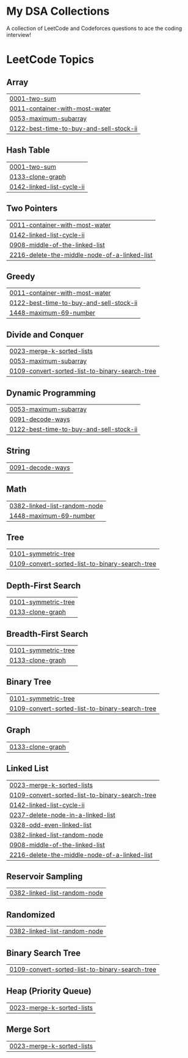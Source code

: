 # My DSA Collections
A collection of LeetCode and Codeforces questions to ace the coding interview!

<!---LeetCode Topics Start-->
# LeetCode Topics
## Array
|  |
| ------- |
| [0001-two-sum](https://github.com/JyotirmoyDas05/https-github.com-JyotirmoyDas05-DSA/tree/master/0001-two-sum) |
| [0011-container-with-most-water](https://github.com/JyotirmoyDas05/https-github.com-JyotirmoyDas05-DSA/tree/master/0011-container-with-most-water) |
| [0053-maximum-subarray](https://github.com/JyotirmoyDas05/https-github.com-JyotirmoyDas05-DSA/tree/master/0053-maximum-subarray) |
| [0122-best-time-to-buy-and-sell-stock-ii](https://github.com/JyotirmoyDas05/https-github.com-JyotirmoyDas05-DSA/tree/master/0122-best-time-to-buy-and-sell-stock-ii) |
## Hash Table
|  |
| ------- |
| [0001-two-sum](https://github.com/JyotirmoyDas05/https-github.com-JyotirmoyDas05-DSA/tree/master/0001-two-sum) |
| [0133-clone-graph](https://github.com/JyotirmoyDas05/https-github.com-JyotirmoyDas05-DSA/tree/master/0133-clone-graph) |
| [0142-linked-list-cycle-ii](https://github.com/JyotirmoyDas05/https-github.com-JyotirmoyDas05-DSA/tree/master/0142-linked-list-cycle-ii) |
## Two Pointers
|  |
| ------- |
| [0011-container-with-most-water](https://github.com/JyotirmoyDas05/https-github.com-JyotirmoyDas05-DSA/tree/master/0011-container-with-most-water) |
| [0142-linked-list-cycle-ii](https://github.com/JyotirmoyDas05/https-github.com-JyotirmoyDas05-DSA/tree/master/0142-linked-list-cycle-ii) |
| [0908-middle-of-the-linked-list](https://github.com/JyotirmoyDas05/https-github.com-JyotirmoyDas05-DSA/tree/master/0908-middle-of-the-linked-list) |
| [2216-delete-the-middle-node-of-a-linked-list](https://github.com/JyotirmoyDas05/https-github.com-JyotirmoyDas05-DSA/tree/master/2216-delete-the-middle-node-of-a-linked-list) |
## Greedy
|  |
| ------- |
| [0011-container-with-most-water](https://github.com/JyotirmoyDas05/https-github.com-JyotirmoyDas05-DSA/tree/master/0011-container-with-most-water) |
| [0122-best-time-to-buy-and-sell-stock-ii](https://github.com/JyotirmoyDas05/https-github.com-JyotirmoyDas05-DSA/tree/master/0122-best-time-to-buy-and-sell-stock-ii) |
| [1448-maximum-69-number](https://github.com/JyotirmoyDas05/https-github.com-JyotirmoyDas05-DSA/tree/master/1448-maximum-69-number) |
## Divide and Conquer
|  |
| ------- |
| [0023-merge-k-sorted-lists](https://github.com/JyotirmoyDas05/https-github.com-JyotirmoyDas05-DSA/tree/master/0023-merge-k-sorted-lists) |
| [0053-maximum-subarray](https://github.com/JyotirmoyDas05/https-github.com-JyotirmoyDas05-DSA/tree/master/0053-maximum-subarray) |
| [0109-convert-sorted-list-to-binary-search-tree](https://github.com/JyotirmoyDas05/https-github.com-JyotirmoyDas05-DSA/tree/master/0109-convert-sorted-list-to-binary-search-tree) |
## Dynamic Programming
|  |
| ------- |
| [0053-maximum-subarray](https://github.com/JyotirmoyDas05/https-github.com-JyotirmoyDas05-DSA/tree/master/0053-maximum-subarray) |
| [0091-decode-ways](https://github.com/JyotirmoyDas05/https-github.com-JyotirmoyDas05-DSA/tree/master/0091-decode-ways) |
| [0122-best-time-to-buy-and-sell-stock-ii](https://github.com/JyotirmoyDas05/https-github.com-JyotirmoyDas05-DSA/tree/master/0122-best-time-to-buy-and-sell-stock-ii) |
## String
|  |
| ------- |
| [0091-decode-ways](https://github.com/JyotirmoyDas05/https-github.com-JyotirmoyDas05-DSA/tree/master/0091-decode-ways) |
## Math
|  |
| ------- |
| [0382-linked-list-random-node](https://github.com/JyotirmoyDas05/https-github.com-JyotirmoyDas05-DSA/tree/master/0382-linked-list-random-node) |
| [1448-maximum-69-number](https://github.com/JyotirmoyDas05/https-github.com-JyotirmoyDas05-DSA/tree/master/1448-maximum-69-number) |
## Tree
|  |
| ------- |
| [0101-symmetric-tree](https://github.com/JyotirmoyDas05/https-github.com-JyotirmoyDas05-DSA/tree/master/0101-symmetric-tree) |
| [0109-convert-sorted-list-to-binary-search-tree](https://github.com/JyotirmoyDas05/https-github.com-JyotirmoyDas05-DSA/tree/master/0109-convert-sorted-list-to-binary-search-tree) |
## Depth-First Search
|  |
| ------- |
| [0101-symmetric-tree](https://github.com/JyotirmoyDas05/https-github.com-JyotirmoyDas05-DSA/tree/master/0101-symmetric-tree) |
| [0133-clone-graph](https://github.com/JyotirmoyDas05/https-github.com-JyotirmoyDas05-DSA/tree/master/0133-clone-graph) |
## Breadth-First Search
|  |
| ------- |
| [0101-symmetric-tree](https://github.com/JyotirmoyDas05/https-github.com-JyotirmoyDas05-DSA/tree/master/0101-symmetric-tree) |
| [0133-clone-graph](https://github.com/JyotirmoyDas05/https-github.com-JyotirmoyDas05-DSA/tree/master/0133-clone-graph) |
## Binary Tree
|  |
| ------- |
| [0101-symmetric-tree](https://github.com/JyotirmoyDas05/https-github.com-JyotirmoyDas05-DSA/tree/master/0101-symmetric-tree) |
| [0109-convert-sorted-list-to-binary-search-tree](https://github.com/JyotirmoyDas05/https-github.com-JyotirmoyDas05-DSA/tree/master/0109-convert-sorted-list-to-binary-search-tree) |
## Graph
|  |
| ------- |
| [0133-clone-graph](https://github.com/JyotirmoyDas05/https-github.com-JyotirmoyDas05-DSA/tree/master/0133-clone-graph) |
## Linked List
|  |
| ------- |
| [0023-merge-k-sorted-lists](https://github.com/JyotirmoyDas05/https-github.com-JyotirmoyDas05-DSA/tree/master/0023-merge-k-sorted-lists) |
| [0109-convert-sorted-list-to-binary-search-tree](https://github.com/JyotirmoyDas05/https-github.com-JyotirmoyDas05-DSA/tree/master/0109-convert-sorted-list-to-binary-search-tree) |
| [0142-linked-list-cycle-ii](https://github.com/JyotirmoyDas05/https-github.com-JyotirmoyDas05-DSA/tree/master/0142-linked-list-cycle-ii) |
| [0237-delete-node-in-a-linked-list](https://github.com/JyotirmoyDas05/https-github.com-JyotirmoyDas05-DSA/tree/master/0237-delete-node-in-a-linked-list) |
| [0328-odd-even-linked-list](https://github.com/JyotirmoyDas05/https-github.com-JyotirmoyDas05-DSA/tree/master/0328-odd-even-linked-list) |
| [0382-linked-list-random-node](https://github.com/JyotirmoyDas05/https-github.com-JyotirmoyDas05-DSA/tree/master/0382-linked-list-random-node) |
| [0908-middle-of-the-linked-list](https://github.com/JyotirmoyDas05/https-github.com-JyotirmoyDas05-DSA/tree/master/0908-middle-of-the-linked-list) |
| [2216-delete-the-middle-node-of-a-linked-list](https://github.com/JyotirmoyDas05/https-github.com-JyotirmoyDas05-DSA/tree/master/2216-delete-the-middle-node-of-a-linked-list) |
## Reservoir Sampling
|  |
| ------- |
| [0382-linked-list-random-node](https://github.com/JyotirmoyDas05/https-github.com-JyotirmoyDas05-DSA/tree/master/0382-linked-list-random-node) |
## Randomized
|  |
| ------- |
| [0382-linked-list-random-node](https://github.com/JyotirmoyDas05/https-github.com-JyotirmoyDas05-DSA/tree/master/0382-linked-list-random-node) |
## Binary Search Tree
|  |
| ------- |
| [0109-convert-sorted-list-to-binary-search-tree](https://github.com/JyotirmoyDas05/https-github.com-JyotirmoyDas05-DSA/tree/master/0109-convert-sorted-list-to-binary-search-tree) |
## Heap (Priority Queue)
|  |
| ------- |
| [0023-merge-k-sorted-lists](https://github.com/JyotirmoyDas05/https-github.com-JyotirmoyDas05-DSA/tree/master/0023-merge-k-sorted-lists) |
## Merge Sort
|  |
| ------- |
| [0023-merge-k-sorted-lists](https://github.com/JyotirmoyDas05/https-github.com-JyotirmoyDas05-DSA/tree/master/0023-merge-k-sorted-lists) |
<!---LeetCode Topics End-->
